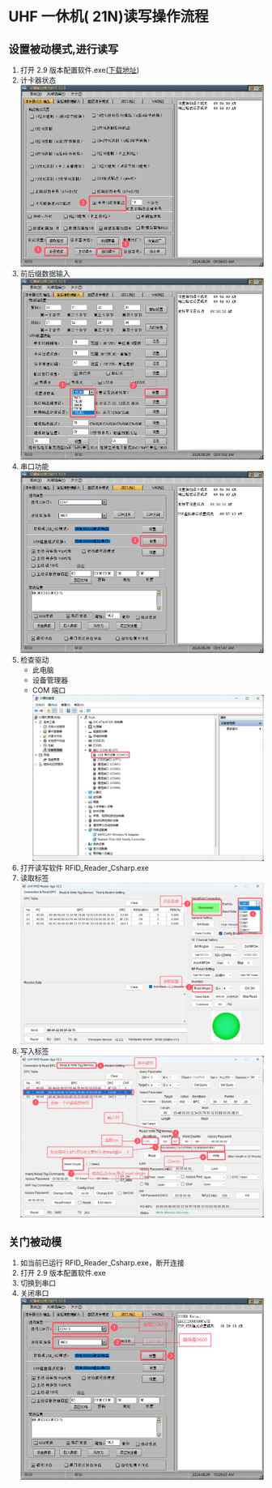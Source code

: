 # UHF 一休机( 21N)读写操作流程

<!-- <details> -->

<!-- <summary>设置被动模式,进行读写</summary> -->

## 设置被动模式,进行读写

1. 打开 2.9 版本配置软件.exe([下载地址](https://github.com/rosscarsen/HUF-21N/blob/main/%E9%85%8D%E7%BD%AE%E8%BD%AF%E4%BB%B6-2.9%E7%89%88%E6%9C%AC.zip))
2. 计卡器状态 ![alt text](markdown-images/QQ_1723168594509.png)
3. 前后缀数据输入 ![alt text](markdown-images/QQ_1723168641742.png)
4. 串口功能 ![alt text](markdown-images/QQ_1723168694686.png)
5. 检查驱动
   - 此电脑
   - 设备管理器
   - COM 端口 ![alt text](markdown-images/QQ_1723168826175.png)
6. 打开读写软件 RFID_Reader_Csharp.exe
7. 读取标签 ![alt text](markdown-images/QQ_1723169195035.png)
8. 写入标签 ![alt text](markdown-images/QQ_1723170051483.png)

<!-- </details> -->

## 关门被动模

1. 如当前已运行 RFID_Reader_Csharp.exe，断开连接
2. 打开 2.9 版本配置软件.exe
3. 切换到串口
4. 关闭串口 ![alt text](markdown-images/QQ_1723170639475.png)
